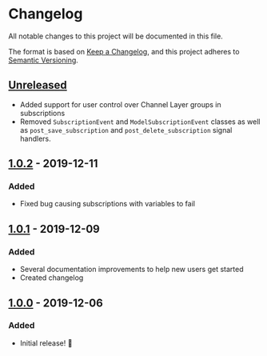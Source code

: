 # Changelog
All notable changes to this project will be documented in this file.

The format is based on [Keep a Changelog](https://keepachangelog.com/en/1.0.0/),
and this project adheres to [Semantic Versioning](https://semver.org/spec/v2.0.0.html).

## [Unreleased]
- Added support for user control over Channel Layer groups in subscriptions
- Removed `SubscriptionEvent` and `ModelSubscriptionEvent` classes as well as `post_save_subscription` and `post_delete_subscription` signal handlers.

## [1.0.2] - 2019-12-11
### Added
- Fixed bug causing subscriptions with variables to fail

## [1.0.1] - 2019-12-09
### Added
- Several documentation improvements to help new users get started
- Created changelog

## [1.0.0] - 2019-12-06
### Added
- Initial release! 🎉

[Unreleased]: https://github.com/olivierlacan/keep-a-changelog/compare/v1.0.2...HEAD
[1.0.2]: https://github.com/olivierlacan/keep-a-changelog/compare/v1.0.1...v1.0.2
[1.0.1]: https://github.com/olivierlacan/keep-a-changelog/compare/v1.0.0...v1.0.1
[1.0.0]: https://github.com/olivierlacan/keep-a-changelog/releases/tag/v1.0.0